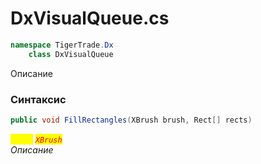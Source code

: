 
# DxVisualQueue.cs
```csharp
namespace TigerTrade.Dx  
    class DxVisualQueue
```

Описание

### Синтаксис
```csharp
public void FillRectangles(XBrush brush, Rect[] rects)
```

<mark style="color:yellow;">`brush`</mark> <mark style="color:red;">*`XBrush`*</mark>  
 *Описание*  
  

                    
                    